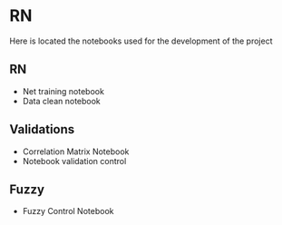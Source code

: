 # RN
Here is located the notebooks used for the development of the project

## RN
- Net training notebook
- Data clean notebook
## Validations
- Correlation Matrix Notebook
- Notebook validation control
## Fuzzy
- Fuzzy Control Notebook

